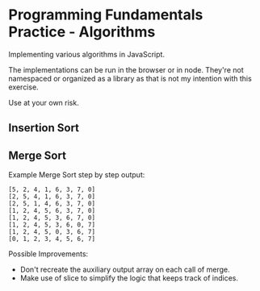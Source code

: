 # Programming Fundamentals Practice - Algorithms
Implementing various algorithms in JavaScript.

The implementations can be run in the browser or in node. They're not namespaced or organized as a library as that is not my intention with this exercise.

Use at your own risk.

## Insertion Sort



## Merge Sort

Example Merge Sort step by step output:

	[5, 2, 4, 1, 6, 3, 7, 0]
	[2, 5, 4, 1, 6, 3, 7, 0]
	[2, 5, 1, 4, 6, 3, 7, 0]
	[1, 2, 4, 5, 6, 3, 7, 0]
	[1, 2, 4, 5, 3, 6, 7, 0]
	[1, 2, 4, 5, 3, 6, 0, 7]
	[1, 2, 4, 5, 0, 3, 6, 7]
	[0, 1, 2, 3, 4, 5, 6, 7]

Possible Improvements:

* Don't recreate the auxiliary output array on each call of merge.
* Make use of slice to simplify the logic that keeps track of indices.

